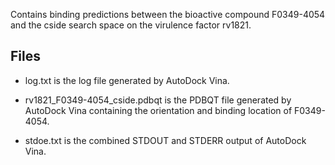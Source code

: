 Contains binding predictions between the bioactive compound F0349-4054 and the cside search space on the virulence factor rv1821.

## Files

- log.txt is the log file generated by AutoDock Vina.

- rv1821_F0349-4054_cside.pdbqt is the PDBQT file generated by AutoDock Vina containing the orientation and binding location of F0349-4054.

- stdoe.txt is the combined STDOUT and STDERR output of AutoDock Vina.

